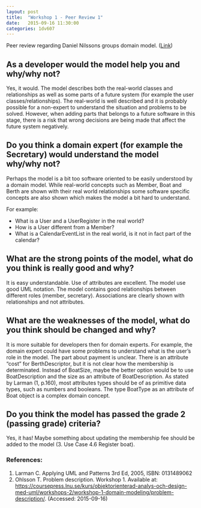 ```yaml
---
layout: post
title:  "Workshop 1 - Peer Review 1"
date:   2015-09-16 11:30:00
categories: 1dv607
---
```


Peer review regarding Daniel Nilssons groups domain model. ([Link](https://github.com/danielnilsson9/1DV607))

## As a developer would the model help you and why/why not?
Yes, it would. The model describes both the real-world classes and relationships as well as some parts of a future system (for example the user classes/relationships). The real-world is well described and it is probably possible for a non-expert to understand the situation and problems to be solved.  However, when adding parts that belongs to a future software in this stage, there is a risk that wrong decisions are being made that affect the future system negatively.

## Do you think a domain expert (for example the Secretary) would understand the model why/why not?
Perhaps the model is a bit too software oriented to be easily understood by a domain model. While real-world concepts such as Member, Boat and Berth are shown with their real world relationships some software specific concepts are also shown which makes the model a bit hard to understand.

For example:
* What is a User and a UserRegister in the real world?
* How is a User different from a Member?
* What is a CalendarEventList in the real world, is it not in fact part of the calendar?

## What are the strong points of the model, what do you think is really good and why?
It is easy understandable. Use of attributes are excellent. The model use good UML notation. The model contains good relationships between different roles (member, secretary). Associations are clearly shown with relationships and not attributes.

## What are the weaknesses of the model, what do you think should be changed and why?
It is more suitable for developers then for domain experts. For example, the domain expert could have some problems to understand what is the user’s role in the model. The part about payment is unclear. There is an attribute “cost” for BerthDescriptor, but it is not clear how the membership is determinated. Instead of BoatSize, maybe the better option would be to use BoatDescription and the size as an attribute of BoatDescription.
As stated by Larman (1, p.160), most attributes types should be of as primitive data types, such as numbers and booleans. The type BoatType as an attribute of Boat object is a complex domain concept.

## Do you think the model has passed the grade 2 (passing grade) criteria?
Yes, it has! Maybe something about updating the membership fee should be added to the model (3. Use Case 4.6 Register boat).

### References:
1. Larman C. Applying UML and Patterns 3rd Ed, 2005, ISBN: 0131489062
1. Ohlsson T. Problem description. Workshop 1. Available at: https://coursepress.lnu.se/kurs/objektorienterad-analys-och-design-med-uml/workshops-2/workshop-1-domain-modeling/problem-description/. (Accessed: 2015-09-16) 
